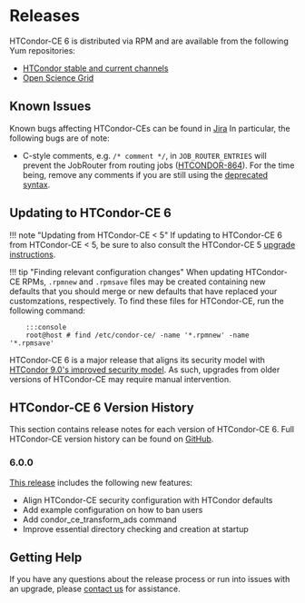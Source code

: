 Releases
========

HTCondor-CE 6 is distributed via RPM and are available from the following Yum repositories:

- [HTCondor stable and current channels](https://research.cs.wisc.edu/htcondor/downloads/)
- [Open Science Grid](https://opensciencegrid.org/docs/common/yum/)


Known Issues
------------

Known bugs affecting HTCondor-CEs can be found in
[Jira](https://opensciencegrid.atlassian.net/issues/?jql=project%20%3D%20HTCONDOR%20AND%20status%20not%20in%20(done%2C%20abandoned)%20and%20component%20%3D%20htcondor-ce%20and%20issuetype%20%3D%20bug)
In particular, the following bugs are of note:

-   C-style comments, e.g. `/* comment */`, in `JOB_ROUTER_ENTRIES` will prevent the JobRouter from routing jobs
    ([HTCONDOR-864](https://opensciencegrid.atlassian.net/browse/HTCONDOR-864)).
    For the time being, remove any comments if you are still using the
    [deprecated syntax](configuration/job-router-overview.md#deprecated-syntax).

Updating to HTCondor-CE 6
-------------------------

!!! note "Updating from HTCondor-CE < 5"
    If updating to HTCondor-CE 6 from HTCondor-CE < 5, be sure to also consult the HTCondor-CE 5
    [upgrade instructions](../v4/releases.md#400).

!!! tip "Finding relevant configuration changes"
    When updating HTCondor-CE RPMs, `.rpmnew` and `.rpmsave` files may be created containing new defaults that you
    should merge or new defaults that have replaced your customzations, respectively.
    To find these files for HTCondor-CE, run the following command:

        :::console
        root@host # find /etc/condor-ce/ -name '*.rpmnew' -name '*.rpmsave'

HTCondor-CE 6 is a major release that aligns its security model with
[HTCondor 9.0's improved security model](https://htcondor.readthedocs.io/en/v9_0/version-history/upgrading-from-88-to-90-series.html).
As such, upgrades from older versions of HTCondor-CE may require manual intervention.

HTCondor-CE 6 Version History
-----------------------------

This section contains release notes for each version of HTCondor-CE 6.
Full HTCondor-CE version history can be found on [GitHub](https://github.com/htcondor/htcondor-ce/releases).

### 6.0.0 ###

[This release](https://github.com/htcondor/htcondor-ce/releases/tag/v6.0.0) includes the following new features:

-   Align HTCondor-CE security configuration with HTCondor defaults
-   Add example configuration on how to ban users
-   Add condor\_ce\_transform\_ads command
-   Improve essential directory checking and creation at startup

Getting Help
------------

If you have any questions about the release process or run into issues with an upgrade, please
[contact us](../index.md#contact-us) for assistance.
